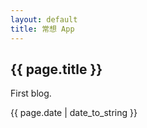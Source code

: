 ```yaml
---
layout: default
title: 常想 App
---
```


<h2>{{ page.title }}</h2>
<p>First blog.</p>
<p>{{ page.date | date_to_string }}</p>
